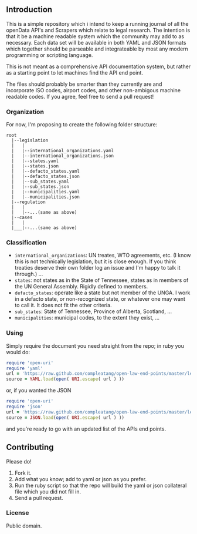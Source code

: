 ## Introduction

This is a simple repository which i intend to keep a running journal of all the openData API's and Scrapers which relate to legal research. The intention is that it be a machine readable system which the community may add to as necessary. Each data set will be available in both YAML and JSON formats which together should be parseable and integrateable by most any modern programming or scripting language.

This is not meant as a comprehensive API documentation system, but rather as a starting point to let machines find the API end point.

The files should probably be smarter than they currently are and incorporate ISO codes, airport codes, and other non-ambigous machine readable codes. If you agree, feel free to send a pull request!

### Organization

For now, I'm proposing to create the following folder structure:

    root
      |--legislation
      |   |
      |   |--international_organizations.yaml
      |   |--international_organizations.json
      |   |--states.yaml
      |   |--states.json
      |   |--defacto_states.yaml
      |   |--defacto_states.json
      |   |--sub_states.yaml
      |   |--sub_states.json
      |   |--municipalities.yaml
      |   |--municipalities.json
      |--regulation
      |   |
      |   |--...(same as above)
      |--cases
      |   |
      |___|--...(same as above)

### Classification

* `international_organizations`: UN treates, WTO agreements, etc. (I know this is not technically legislation, but it is close enough. If you think treaties deserve their own folder log an issue and I'm happy to talk it through.) ...
* `states`: not states as in the State of Tennessee, states as in members of the UN General Assembly. Rigidly defined to members.
* `defacto_states`: operate like a state but not member of the UNGA. I work in a defacto state, or non-recognized state, or whatever one may want to call it. It does not fit the other criteria.
* `sub_states`: State of Tennessee, Province of Alberta, Scotland, ...
* `municipalities`: municipal codes, to the extent they exist, ...

### Using

Simply require the document you need straight from the repo; in ruby you would do:

```ruby
require 'open-uri'
require 'yaml'
url = 'https://raw.github.com/compleatang/open-law-end-points/master/legislation/states.yaml'
source = YAML.load(open( URI.escape( url ) ))
```

or, if you wanted the JSON

```ruby
require 'open-uri'
require 'json'
url = 'https://raw.github.com/compleatang/open-law-end-points/master/legislation/states.json'
source = JSON.load(open( URI.escape( url ) ))
```

and you're ready to go with an updated list of the APIs end points.

## Contributing

Please do!

1. Fork it.
2. Add what you know; add to yaml or json as you prefer.
3. Run the ruby script so that the repo will build the yaml or json collateral file which you did not fill in.
4. Send a pull request.

### License

Public domain.
